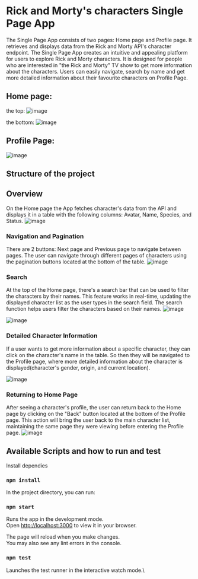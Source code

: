 # Rick and Morty's characters Single Page App
The Single Page App consists of two pages: Home page and Profile page. It retrieves and displays data from the Rick and Morty API's character endpoint. The Single Page App creates an intuitive and appealing platform for users to explore Rick and Morty characters. It is designed for people who are interested in "the Rick and Morty" TV show to get more information about the characters. Users can easily navigate, search by name and get more detailed information about their favourite characters on Profile Page.
## Home page:
the top:
![image](https://github.com/zhypargulk/genesys_task/assets/130022154/6aff8fdb-b213-4586-9e95-b6a7c18d973e)

the bottom: 
![image](https://github.com/zhypargulk/genesys_task/assets/130022154/bf26639c-4b07-43a0-a724-414240edcd02)

## Profile Page:
![image](https://github.com/zhypargulk/genesys_task/assets/130022154/4e7c7be9-dd98-492f-b706-ba20614a7e6c)


## Structure of the project

## Overview
On the Home page the App fetches character's data from the API and displays it in a table with the following columns: Avatar, Name, Species, and Status.
![image](https://github.com/zhypargulk/genesys_task/assets/130022154/86dc0636-8bc1-467d-ab63-b3c723b9f15d)

### Navigation and Pagination

There are 2 buttons: Next page and Previous page to navigate between pages. The user can navigate through different pages of characters using the pagination buttons located at the bottom of the table.
![image](https://github.com/zhypargulk/genesys_task/assets/130022154/fa3938d5-f0cf-4595-bf42-b8ba844c1423)
### Search
At the top of the Home page, there's a search bar that can be used to filter the characters by their names. This feature works in real-time, updating the displayed character list as the user types in the search field. The search function helps users filter the characters based on their names.
![image](https://github.com/zhypargulk/genesys_task/assets/130022154/04bc44f6-0e0f-426f-994e-9906e90dbe68)

![image](https://github.com/zhypargulk/genesys_task/assets/130022154/9662aee3-4fcb-44ee-a0f1-6d3dcdbbf1bc)


### Detailed Character Information
If a user wants to get more information about a specific character, they can click on the character's name in the table. So then they will be navigated to the Profile page, where more detailed information about the character is displayed(character's gender, origin, and current location).

![image](https://github.com/zhypargulk/genesys_task/assets/130022154/2fcd8de7-20c2-4dc5-a322-d377cbbcc72d)


### Returning to Home Page
After seeing a character's profile, the user can return back to the Home page by clicking on the "Back" button located at the bottom of the Profile page. This action will bring the user back to the main character list, maintaining the same page they were viewing before entering the Profile page.
![image](https://github.com/zhypargulk/genesys_task/assets/130022154/7c1f3768-5d74-4fe2-bbd2-a99f6f90dc3b)

## Available Scripts and how to run and test 
Install dependies

### `npm install`
In the project directory, you can run:

### `npm start`

Runs the app in the development mode.\
Open [http://localhost:3000](http://localhost:3000) to view it in your browser.

The page will reload when you make changes.\
You may also see any lint errors in the console.

### `npm test`

Launches the test runner in the interactive watch mode.\

